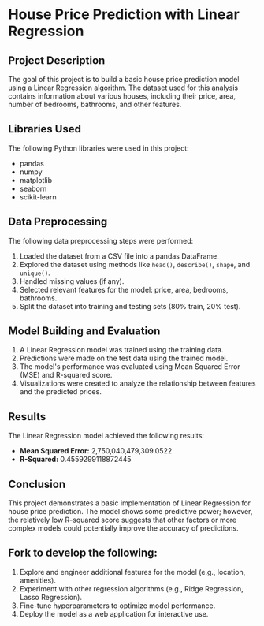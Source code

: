 # House Price Prediction with Linear Regression

## Project Description

The goal of this project is to build a basic house price prediction model using a Linear Regression algorithm. The dataset used for this analysis contains information about various houses, including their price, area, number of bedrooms, bathrooms, and other features.

## Libraries Used

The following Python libraries were used in this project:

- pandas
- numpy
- matplotlib
- seaborn
- scikit-learn

## Data Preprocessing

The following data preprocessing steps were performed:

1. Loaded the dataset from a CSV file into a pandas DataFrame.
2. Explored the dataset using methods like `head()`, `describe()`, `shape`, and `unique()`.
3. Handled missing values (if any).
4. Selected relevant features for the model: price, area, bedrooms, bathrooms.
5. Split the dataset into training and testing sets (80% train, 20% test).

## Model Building and Evaluation

1. A Linear Regression model was trained using the training data.
2. Predictions were made on the test data using the trained model.
3. The model's performance was evaluated using Mean Squared Error (MSE) and R-squared score.
4. Visualizations were created to analyze the relationship between features and the predicted prices.

## Results

The Linear Regression model achieved the following results:

- **Mean Squared Error:** 2,750,040,479,309.0522
- **R-Squared:** 0.4559299118872445

## Conclusion

This project demonstrates a basic implementation of Linear Regression for house price prediction. The model shows some predictive power; however, the relatively low R-squared score suggests that other factors or more complex models could potentially improve the accuracy of predictions.

## Fork to develop the following:

1. Explore and engineer additional features for the model (e.g., location, amenities).
2. Experiment with other regression algorithms (e.g., Ridge Regression, Lasso Regression).
3. Fine-tune hyperparameters to optimize model performance.
4. Deploy the model as a web application for interactive use.

